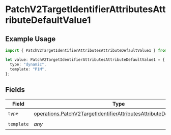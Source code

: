 # PatchV2TargetIdentifierAttributesAttributeDefaultValue1

## Example Usage

```typescript
import { PatchV2TargetIdentifierAttributesAttributeDefaultValue1 } from "attio-js/models/operations";

let value: PatchV2TargetIdentifierAttributesAttributeDefaultValue1 = {
  type: "dynamic",
  template: "P1M",
};
```

## Fields

| Field                                                                                                                                                          | Type                                                                                                                                                           | Required                                                                                                                                                       | Description                                                                                                                                                    | Example                                                                                                                                                        |
| -------------------------------------------------------------------------------------------------------------------------------------------------------------- | -------------------------------------------------------------------------------------------------------------------------------------------------------------- | -------------------------------------------------------------------------------------------------------------------------------------------------------------- | -------------------------------------------------------------------------------------------------------------------------------------------------------------- | -------------------------------------------------------------------------------------------------------------------------------------------------------------- |
| `type`                                                                                                                                                         | [operations.PatchV2TargetIdentifierAttributesAttributeDefaultValueType](../../models/operations/patchv2targetidentifierattributesattributedefaultvaluetype.md) | :heavy_check_mark:                                                                                                                                             | N/A                                                                                                                                                            | dynamic                                                                                                                                                        |
| `template`                                                                                                                                                     | *any*                                                                                                                                                          | :heavy_check_mark:                                                                                                                                             | N/A                                                                                                                                                            |                                                                                                                                                                |